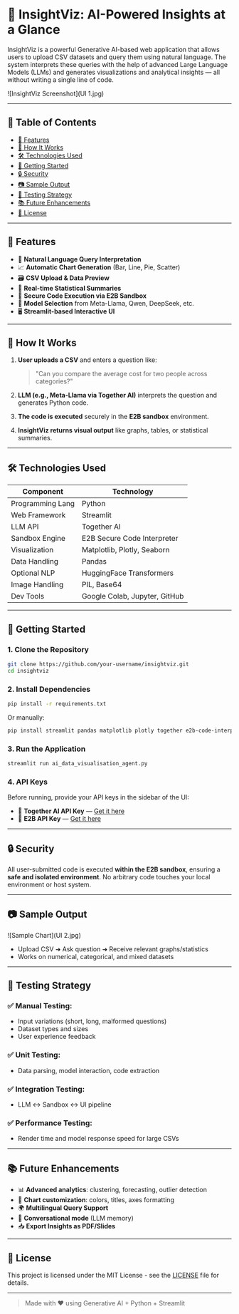 
# 🚀 InsightViz: AI-Powered Insights at a Glance

InsightViz is a powerful Generative AI-based web application that allows users to upload CSV datasets and query them using natural language. The system interprets these queries with the help of advanced Large Language Models (LLMs) and generates visualizations and analytical insights — all without writing a single line of code.

![InsightViz Screenshot](UI 1.jpg) <!-- Optional: Add your screenshot -->

---

## 📌 Table of Contents

- [🎯 Features](#-features)
- [🧠 How It Works](#-how-it-works)
- [🛠️ Technologies Used](#-technologies-used)
- [🚀 Getting Started](#-getting-started)
- [🔒 Security](#-security)
- [📷 Sample Output](#-sample-output)
- [🧪 Testing Strategy](#-testing-strategy)
- [📚 Future Enhancements](#-future-enhancements)
- [🧾 License](#-license)

---

## 🎯 Features

- 🧠 **Natural Language Query Interpretation**
- 📈 **Automatic Chart Generation** (Bar, Line, Pie, Scatter)
- 🗃️ **CSV Upload & Data Preview**
- 🧾 **Real-time Statistical Summaries**
- 🔐 **Secure Code Execution via E2B Sandbox**
- 🔄 **Model Selection** from Meta-Llama, Qwen, DeepSeek, etc.
- 🖥️ **Streamlit-based Interactive UI**

---

## 🧠 How It Works

1. **User uploads a CSV** and enters a question like:
   > "Can you compare the average cost for two people across categories?"

2. **LLM (e.g., Meta-Llama via Together AI)** interprets the question and generates Python code.

3. **The code is executed** securely in the **E2B sandbox** environment.

4. **InsightViz returns visual output** like graphs, tables, or statistical summaries.

---

## 🛠️ Technologies Used

| Component         | Technology                          |
|------------------|-------------------------------------|
| Programming Lang | Python                              |
| Web Framework    | Streamlit                           |
| LLM API          | Together AI                         |
| Sandbox Engine   | E2B Secure Code Interpreter         |
| Visualization    | Matplotlib, Plotly, Seaborn         |
| Data Handling    | Pandas                              |
| Optional NLP     | HuggingFace Transformers            |
| Image Handling   | PIL, Base64                         |
| Dev Tools        | Google Colab, Jupyter, GitHub       |

---

## 🚀 Getting Started

### 1. Clone the Repository

```bash
git clone https://github.com/your-username/insightviz.git
cd insightviz
````

### 2. Install Dependencies

```bash
pip install -r requirements.txt
```

Or manually:

```bash
pip install streamlit pandas matplotlib plotly together e2b-code-interpreter Pillow
```

### 3. Run the Application

```bash
streamlit run ai_data_visualisation_agent.py
```

### 4. API Keys

Before running, provide your API keys in the sidebar of the UI:

* 🔑 **Together AI API Key** — [Get it here](https://api.together.ai/signin)
* 🔑 **E2B API Key** — [Get it here](https://e2b.dev/docs/legacy/getting-started/api-key)

---

## 🔒 Security

All user-submitted code is executed **within the E2B sandbox**, ensuring a **safe and isolated environment**. No arbitrary code touches your local environment or host system.

---

## 📷 Sample Output

![Sample Chart](UI 2.jpg) <!-- Optional: Replace with your own -->

* Upload CSV ➜ Ask question ➜ Receive relevant graphs/statistics
* Works on numerical, categorical, and mixed datasets

---

## 🧪 Testing Strategy

### ✅ Manual Testing:

* Input variations (short, long, malformed questions)
* Dataset types and sizes
* User experience feedback

### ✅ Unit Testing:

* Data parsing, model interaction, code extraction

### ✅ Integration Testing:

* LLM ↔ Sandbox ↔ UI pipeline

### ✅ Performance Testing:

* Render time and model response speed for large CSVs

---

## 📚 Future Enhancements

* 📊 **Advanced analytics**: clustering, forecasting, outlier detection
* 🎨 **Chart customization**: colors, titles, axes formatting
* 🌍 **Multilingual Query Support**
* 💬 **Conversational mode** (LLM memory)
* 📥 **Export Insights as PDF/Slides**

---

## 🧾 License

This project is licensed under the MIT License - see the [LICENSE](LICENSE) file for details.

---

> Made with ❤️ using Generative AI + Python + Streamlit

```
